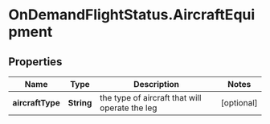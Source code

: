 # OnDemandFlightStatus.AircraftEquipment

## Properties

Name | Type | Description | Notes
------------ | ------------- | ------------- | -------------
**aircraftType** | **String** | the type of aircraft that will operate the leg | [optional] 


